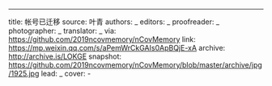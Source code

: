 -------------
title: 帐号已迁移
source: 叶青
authors: _
editors: _
proofreader: _
photographer: _
translator: _
via: https://github.com/2019ncovmemory/nCovMemory
link: https://mp.weixin.qq.com/s/aPemWrCkGAIs0ApBQjE-xA
archive: http://archive.is/LOKGE
snapshot: https://github.com/2019ncovmemory/nCovMemory/blob/master/archive/jpg/1925.jpg
lead: _
cover: -
